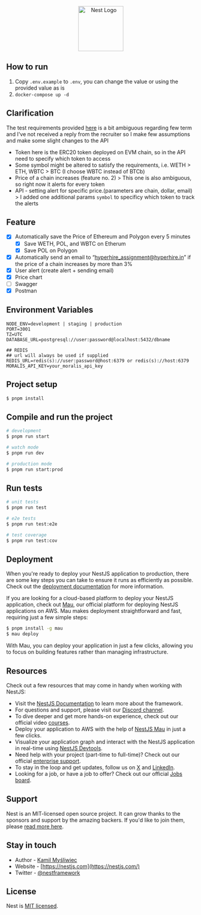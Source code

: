 <p align="center">
  <a href="http://nestjs.com/" target="blank"><img src="https://nestjs.com/img/logo-small.svg" width="120" alt="Nest Logo" /></a>
</p>

[circleci-image]: https://img.shields.io/circleci/build/github/nestjs/nest/master?token=abc123def456
[circleci-url]: https://circleci.com/gh/nestjs/nest.

## How to run

1. Copy `.env.example` to `.env`, you can change the value or using the provided value as is
2. `docker-compose up -d`

## Clarification

The test requirements provided [here](https://hyperhire.notion.site/Blockchain-Nest-js_241007-1187ac1c0f2f80cd8c1fde63e979ec4d) is a bit ambiguous regarding few term and I've not received a reply from the recruiter so I make few assumptions and make some slight changes to the API

- Token here is the ERC20 token deployed on EVM chain, so in the API need to specify which token to access
- Some symbol might be altered to satisfy the requirements, i.e. WETH > ETH, WBTC > BTC (I choose WBTC instead of BTCb)
- Price of a chain increases (feature no. 2) > This one is also ambiguous, so right now it alerts for every token
- API - setting alert for specific price.(parameters are chain, dollar, email) > I added one additional params `symbol` to specificy which token to track the alerts

## Feature

- [x] Automatically save the Price of Ethereum and Polygon every 5 minutes
  - [x] Save WETH, POL, and WBTC on Etherum
  - [x] Save POL on Polygon
- [x] Automatically send an email to “hyperhire_assignment@hyperhire.in” if the price of a chain increases by more than 3%
- [x] User alert (create alert + sending email)
- [x] Price chart
- [ ] Swagger
- [x] Postman

## Environment Variables

```
NODE_ENV=development | staging | production
PORT=3001
TZ=UTC
DATABASE_URL=postgresql://user:password@localhost:5432/dbname

## REDIS
## url will always be used if supplied
REDIS_URL=redis(s)://user:password@host:6379 or redis(s)://host:6379
MORALIS_API_KEY=your_moralis_api_key

```

## Project setup

```bash
$ pnpm install
```

## Compile and run the project

```bash
# development
$ pnpm run start

# watch mode
$ pnpm run dev

# production mode
$ pnpm run start:prod
```

## Run tests

```bash
# unit tests
$ pnpm run test

# e2e tests
$ pnpm run test:e2e

# test coverage
$ pnpm run test:cov
```

## Deployment

When you're ready to deploy your NestJS application to production, there are some key steps you can take to ensure it runs as efficiently as possible. Check out the [deployment documentation](https://docs.nestjs.com/deployment) for more information.

If you are looking for a cloud-based platform to deploy your NestJS application, check out [Mau](https://mau.nestjs.com), our official platform for deploying NestJS applications on AWS. Mau makes deployment straightforward and fast, requiring just a few simple steps:

```bash
$ pnpm install -g mau
$ mau deploy
```

With Mau, you can deploy your application in just a few clicks, allowing you to focus on building features rather than managing infrastructure.

## Resources

Check out a few resources that may come in handy when working with NestJS:

- Visit the [NestJS Documentation](https://docs.nestjs.com) to learn more about the framework.
- For questions and support, please visit our [Discord channel](https://discord.gg/G7Qnnhy).
- To dive deeper and get more hands-on experience, check out our official video [courses](https://courses.nestjs.com/).
- Deploy your application to AWS with the help of [NestJS Mau](https://mau.nestjs.com) in just a few clicks.
- Visualize your application graph and interact with the NestJS application in real-time using [NestJS Devtools](https://devtools.nestjs.com).
- Need help with your project (part-time to full-time)? Check out our official [enterprise support](https://enterprise.nestjs.com).
- To stay in the loop and get updates, follow us on [X](https://x.com/nestframework) and [LinkedIn](https://linkedin.com/company/nestjs).
- Looking for a job, or have a job to offer? Check out our official [Jobs board](https://jobs.nestjs.com).

## Support

Nest is an MIT-licensed open source project. It can grow thanks to the sponsors and support by the amazing backers. If you'd like to join them, please [read more here](https://docs.nestjs.com/support).

## Stay in touch

- Author - [Kamil Myśliwiec](https://twitter.com/kammysliwiec)
- Website - [https://nestjs.com](https://nestjs.com/)
- Twitter - [@nestframework](https://twitter.com/nestframework)

## License

Nest is [MIT licensed](https://github.com/nestjs/nest/blob/master/LICENSE).
